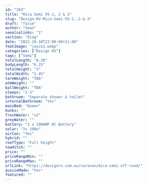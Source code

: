 ```yaml
---
id: "203"
title: "Mica Semi V5-1, 2 & 3"
slug: "Design-RV-Mica-Semi-V5-1,-2-&-3"
draft: "false"
author: "Sean"
seealsolinks: "1"
section: "blog"
date: "2022-10-10T22:00:09+11:00"
featImage: "jayco1.webp"
categories: ["Design RV"]
tags: ["Semi"]
totalLength: "8.38"
bodyLength: "6.25"
totalHeight: "3"
totalWidth: "2.45"
tareWeight: "TBA"
atmWeight: ""
ballWeight: "TBA"
sleeps: "2-3"
bathroom: "Separate shower & toilet"
internalBathroom: "Yes"
mainBed: "Queen"
bunks: ""
freshWater: "x2"
greyWater: ""
battery: "2 x 100AMP DC Battery"
solar: "2x 190w"
airCon: "Yes"
hybrid: ""
roofType: "Full height"
towHitch: ""
price: ""
priceRangeMin: ""
priceRangeMax: ""
urlLink: "https://designrv.com.au/caravan/mica-semi-off-road/"
aussieMade: "Yes"
featured: ""
---
```

